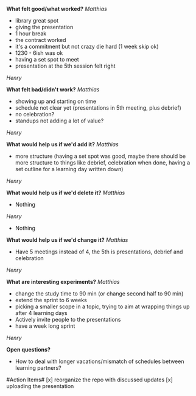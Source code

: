 **What felt good/what worked?**
_Matthias_
- library great spot
- giving the presentation
- 1 hour break
- the contract worked
- it's a commitment but not crazy die hard (1 week skip ok)
- 1230 - 6ish was ok
- having a set spot to meet
- presentation at the 5th session felt right

_Henry_

**What felt bad/didn't work?**
_Matthias_
- showing up and starting on time
- schedule not clear yet (presentations in 5th meeting, plus debrief)
- no celebration?
- standups not adding a lot of value?

_Henry_

**What would help us if we'd add it?**
_Matthias_
- more structure (having a set spot was good, maybe there should be more structure to things like debrief, celebration when done, having a set outline for a learning day written down)

_Henry_

**What would help us if we'd delete it?**
_Matthias_
- Nothing

_Henry_
- Nothing

**What would help us if we'd change it?**
_Matthias_
- Have 5 meetings instead of 4, the 5th is presentations, debrief and celebration

_Henry_

**What are interesting experiments?**
_Matthias_
- change the study time to 90 min (or change second half to 90 min)
- extend the sprint to 6 weeks
- picking a smaller scope in a topic, trying to aim at wrapping things up after 4 learning days
- Actively invite people to the presentations
- have a week long sprint

_Henry_

**Open questions?**
- How to deal with longer vacations/mismatch of schedules between learning partners?

#Action Items#
[x] reorganize the repo with discussed updates
[x] uploading the presentation

